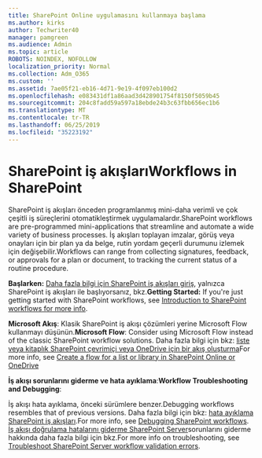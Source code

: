 ```yaml
---
title: SharePoint Online uygulamasını kullanmaya başlama
ms.author: kirks
author: Techwriter40
manager: pamgreen
ms.audience: Admin
ms.topic: article
ROBOTS: NOINDEX, NOFOLLOW
localization_priority: Normal
ms.collection: Adm_O365
ms.custom: ''
ms.assetid: 7ae05f21-eb16-4d71-9e19-4f097eb100d2
ms.openlocfilehash: e083431df1a86aad3d428901754f8150f5059b45
ms.sourcegitcommit: 204c8fadd59a597a18ebde24b3c63fbb656ec1b6
ms.translationtype: MT
ms.contentlocale: tr-TR
ms.lasthandoff: 06/25/2019
ms.locfileid: "35223192"
---
```

# <a name="workflows-in-sharepoint"></a><span data-ttu-id="fc8b7-102">SharePoint iş akışları</span><span class="sxs-lookup"><span data-stu-id="fc8b7-102">Workflows in SharePoint</span></span>

<span data-ttu-id="fc8b7-103">SharePoint iş akışları önceden programlanmış mini-daha verimli ve çok çeşitli iş süreçlerini otomatikleştirmek uygulamalardır.</span><span class="sxs-lookup"><span data-stu-id="fc8b7-103">SharePoint workflows are pre-programmed mini-applications that streamline and automate a wide variety of business processes.</span></span> <span data-ttu-id="fc8b7-104">İş akışları toplayan imzalar, görüş veya onayları için bir plan ya da belge, rutin yordam geçerli durumunu izlemek için değişebilir.</span><span class="sxs-lookup"><span data-stu-id="fc8b7-104">Workflows can range from collecting signatures, feedback, or approvals for a plan or document, to tracking the current status of a routine procedure.</span></span>

<span data-ttu-id="fc8b7-105">**Başlarken:** [Daha fazla bilgi için SharePoint iş akışları giriş](https://support.office.com/article/introduction-to-sharepoint-workflow-07982276-54e8-4e17-8699-5056eff4d9e3), yalnızca SharePoint iş akışları ile başlıyorsanız, bkz.</span><span class="sxs-lookup"><span data-stu-id="fc8b7-105">**Getting Started:** If you're just getting started with SharePoint workflows, see [Introduction to SharePoint workflows for more info](https://support.office.com/article/introduction-to-sharepoint-workflow-07982276-54e8-4e17-8699-5056eff4d9e3).</span></span>

<span data-ttu-id="fc8b7-106">**Microsoft Akış**: Klasik SharePoint iş akışı çözümleri yerine Microsoft Flow kullanmayı düşünün.</span><span class="sxs-lookup"><span data-stu-id="fc8b7-106">**Microsoft Flow**: Consider using Microsoft Flow instead of the classic SharePoint workflow solutions.</span></span> <span data-ttu-id="fc8b7-107">Daha fazla bilgi için bkz: [liste veya kitaplık SharePoint çevrimiçi veya OneDrive için bir akış oluşturma](https://support.office.com/article/create-a-flow-for-a-list-or-library-in-sharepoint-online-or-onedrive-for-business-a9c3e03b-0654-46af-a254-20252e580d01)</span><span class="sxs-lookup"><span data-stu-id="fc8b7-107">For more info, see [Create a flow for a list or library in SharePoint Online or OneDrive](https://support.office.com/article/create-a-flow-for-a-list-or-library-in-sharepoint-online-or-onedrive-for-business-a9c3e03b-0654-46af-a254-20252e580d01)</span></span>

<span data-ttu-id="fc8b7-108">**İş akışı sorunlarını giderme ve hata ayıklama**:</span><span class="sxs-lookup"><span data-stu-id="fc8b7-108">**Workflow Troubleshooting and Debugging**:</span></span>

<span data-ttu-id="fc8b7-109">İş akışı hata ayıklama, önceki sürümlere benzer.</span><span class="sxs-lookup"><span data-stu-id="fc8b7-109">Debugging workflows resembles that of previous versions.</span></span> <span data-ttu-id="fc8b7-110">Daha fazla bilgi için bkz: [hata ayıklama SharePoint iş akışları](https://docs.microsoft.com/sharepoint/dev/general-development/debugging-sharepoint-server-workflows).</span><span class="sxs-lookup"><span data-stu-id="fc8b7-110">For more info, see [Debugging SharePoint workflows](https://docs.microsoft.com/sharepoint/dev/general-development/debugging-sharepoint-server-workflows).</span></span> <span data-ttu-id="fc8b7-111">[İş akışı doğrulama hatalarını giderme SharePoint Server](https://docs.microsoft.com/sharepoint/dev/general-development/troubleshooting-sharepoint-server-workflow-validation-errors-in-visio)sorunlarını giderme hakkında daha fazla bilgi için bkz.</span><span class="sxs-lookup"><span data-stu-id="fc8b7-111">For more info on troubleshooting, see [Troubleshoot SharePoint Server workflow validation errors](https://docs.microsoft.com/sharepoint/dev/general-development/troubleshooting-sharepoint-server-workflow-validation-errors-in-visio).</span></span>

